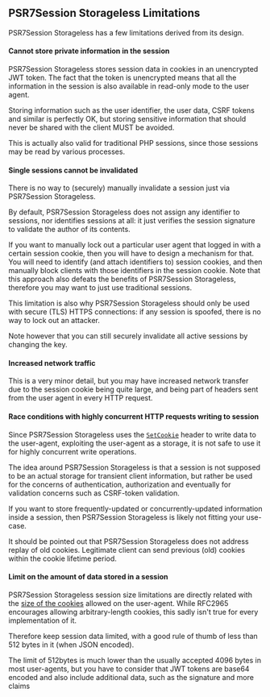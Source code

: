 ## PSR7Session Storageless Limitations

PSR7Session Storageless has a few limitations derived from its design.

#### Cannot store private information in the session

PSR7Session Storageless stores session data in cookies in an unencrypted JWT token.
The fact that the token is unencrypted means that all the information in the
session is also available in read-only mode to the user agent.

Storing information such as the user identifier, the user data, CSRF tokens
and similar is perfectly OK, but storing sensitive information that should
never be shared with the client MUST be avoided.

This is actually also valid for traditional PHP sessions, since those
sessions may be read by various processes.

#### Single sessions cannot be invalidated

There is no way to (securely) manually invalidate a session just via
PSR7Session Storageless.

By default, PSR7Session Storageless does not assign any identifier to sessions,
nor identifies sessions at all: it just verifies the session signature to
validate the author of its contents.

If you want to manually lock out a particular user agent that logged in with
a certain session cookie, then you will have to design a mechanism for that.
You will need to identify (and attach identifiers to) session cookies, and
then manually block clients with those identifiers in the session cookie.
Note that this approach also defeats the benefits of PSR7Session Storageless,
therefore you may want to just use traditional sessions.

This limitation is also why PSR7Session Storageless should only be used with secure
(TLS) HTTPS connections: if any session is spoofed, there is no way to lock
out an attacker.

Note however that you can still securely invalidate all active sessions by changing
the key.

#### Increased network traffic

This is a very minor detail, but you may have increased network transfer
due to the session cookie being quite large, and being part of headers sent
from the user agent in every HTTP request.

#### Race conditions with highly concurrent HTTP requests writing to session

Since PSR7Session Storageless uses the [`SetCookie`](https://en.wikipedia.org/wiki/HTTP_cookie#Setting_a_cookie)
header to write data to the user-agent, exploiting the user-agent as a storage,
it is not safe to use it for highly concurrent write operations.

The idea around PSR7Session Storageless is that a session is not supposed to be
an actual storage for transient client information, but rather be used for
the concerns of authentication, authorization and eventually for validation
concerns such as CSRF-token validation.

If you want to store frequently-updated or concurrently-updated information
inside a session, then PSR7Session Storageless is likely not fitting your use-case.

It should be pointed out that PSR7Session Storageless does not address replay of old cookies. 
Legitimate client can send previous (old) cookies within the cookie lifetime period.

#### Limit on the amount of data stored in a session

PSR7Session Storageless session size limitations are directly related with the
[size of the cookies](http://www.ietf.org/rfc/rfc2965.txt) allowed on the
user-agent.
While RFC2965 encourages allowing arbitrary-length cookies, this sadly
isn't true for every implementation of it.

Therefore keep session data limited, with a good rule of thumb of less than
512 bytes in it (when JSON encoded).

The limit of 512bytes is much lower than the usually accepted 4096 bytes in
most user-agents, but you have to consider that JWT tokens are base64 encoded
and also include additional data, such as the signature and more claims
